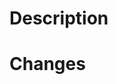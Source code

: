 # Description
<!-- Brief descibtion of what you did -->

# Changes
<!-- List all your changes, additions, fixes, etc. here -->
